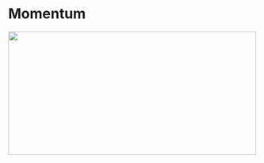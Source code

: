 # Momentum

<img src = "https://github.com/27Lia/fe-sprint-coz-shopping/assets/117743861/7a049467-6f1f-4bae-9c48-02ca10a28359" width = "500" height="250">
<br>
